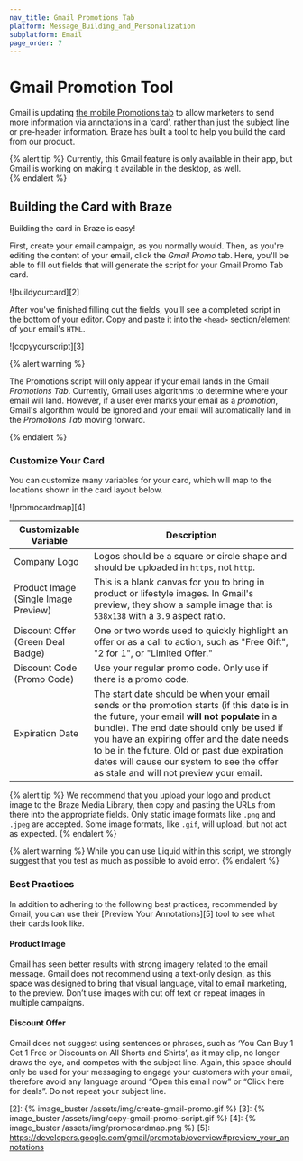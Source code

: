 ```yaml
---
nav_title: Gmail Promotions Tab
platform: Message_Building_and_Personalization
subplatform: Email
page_order: 7
---
```


# Gmail Promotion Tool

Gmail is updating [the mobile Promotions tab][1] to allow marketers to send more information via annotations in a ‘card’, rather than just the subject line or pre-header information. Braze has built a tool to help you build the card from our product.

{% alert tip %}
Currently, this Gmail feature is only available in their app, but Gmail is working on making it available in the desktop, as well.  
{% endalert %}

## Building the Card with Braze

Building the card in Braze is easy!

First, create your email campaign, as you normally would. Then, as you're editing the content of your email, click the _Gmail Promo_ tab. Here, you'll be able to fill out fields that will generate the script for your Gmail Promo Tab card.

![buildyourcard][2]

After you've finished filling out the fields, you'll see a completed script in the bottom of your editor. Copy and paste it into the ```<head>``` section/element of your email's `HTML`.

![copyyourscript][3]

{% alert warning %}

The Promotions script will only appear if your email lands in the Gmail _Promotions Tab_. Currently, Gmail uses algorithms to determine where your email will land. However, if a user ever marks your email as a _promotion_, Gmail's algorithm would be ignored and your email will automatically land in the _Promotions Tab_ moving forward.

{% endalert %}


### Customize Your Card

You can customize many variables for your card, which will map to the locations shown in the card layout below.

![promocardmap][4]

| Customizable Variable | Description |
|---|---|
| Company Logo | Logos should be a square or circle shape and should be uploaded in ```https```, not ```http```.|
| Product Image (Single Image Preview)| This is a blank canvas for you to bring in product or lifestyle images. In Gmail's preview, they show a sample image that is ```538x138``` with a ```3.9``` aspect ratio. |
| Discount Offer (Green Deal Badge)| One or two words used to quickly highlight an offer or as a call to action, such as "Free Gift", "2 for 1", or "Limited Offer." |
| Discount Code (Promo Code)| Use your regular promo code. Only use if there is a promo code. |
| Expiration Date | The start date should be when your email sends or the promotion starts (if this date is in the future, your email __will not populate__ in a bundle). The end date should only be used if you have an expiring offer and the date needs to be in the future. Old or past due expiration dates will cause our system to see the offer as stale and will not preview your email. |

{% alert tip %}
We recommend that you upload your logo and product image to the Braze Media Library, then copy and pasting the URLs from there into the appropriate fields. Only static image formats like `.png` and `.jpeg` are accepted. Some image formats, like `.gif`, will upload, but not act as expected.
{% endalert %}

{% alert warning %}
While you can use Liquid within this script, we strongly suggest that you test as much as possible to avoid error.
{% endalert %}

### Best Practices

In addition to adhering to the following best practices, recommended by Gmail, you can use their [Preview Your Annotations][5] tool to see what their cards look like.

#### Product Image

Gmail has seen better results with strong imagery related to the email message. Gmail does not recommend using a text-only design, as this space was designed to bring that visual language, vital to email marketing, to the preview. Don’t use images with cut off text or repeat images in multiple campaigns.

#### Discount Offer

Gmail does not suggest using sentences or phrases, such as ‘You Can Buy 1 Get 1 Free or Discounts on All Shorts and Shirts’, as it may clip, no longer draws the eye, and competes with the subject line. Again, this space should only be used for your messaging to engage your customers with your email, therefore avoid any language around “Open this email now” or “Click here for deals”. Do not repeat your subject line.

[1]: https://developers.google.com/gmail/promotab/
[2]: {% image_buster /assets/img/create-gmail-promo.gif %}
[3]: {% image_buster /assets/img/copy-gmail-promo-script.gif %}
[4]: {% image_buster /assets/img/promocardmap.png %}
[5]: https://developers.google.com/gmail/promotab/overview#preview_your_annotations
